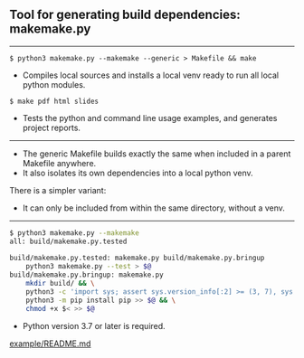 ## Tool for generating build dependencies: makemake.py

---

```
$ python3 makemake.py --makemake --generic > Makefile && make
```

- Compiles local sources and installs a local venv ready to run all local python modules.

```
$ make pdf html slides
```

- Tests the python and command line usage examples, and generates project reports.

---

- The generic Makefile builds exactly the same when included in a parent Makefile anywhere. 
- It also isolates its own dependencies into a local python venv. 

There is a simpler variant:

- It can only be included from within the same directory, without a venv.

---

```sh
$ python3 makemake.py --makemake
all: build/makemake.py.tested
	
build/makemake.py.tested: makemake.py build/makemake.py.bringup
	python3 makemake.py --test > $@
build/makemake.py.bringup: makemake.py
	mkdir build/ && \
	python3 -c 'import sys; assert sys.version_info[:2] >= (3, 7), sys.version' > $@ && \
	python3 -m pip install pip >> $@ && \
	chmod +x $< >> $@

```

- Python version 3.7 or later is required.

[example/README.md](example/README.md)